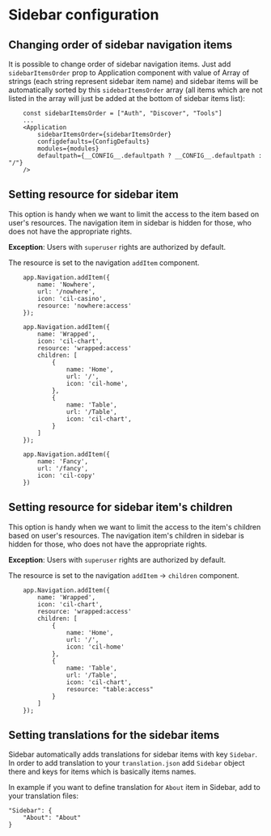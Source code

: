 # Sidebar configuration

## Changing order of sidebar navigation items

It is possible to change order of sidebar navigation items. Just add `sidebarItemsOrder` prop to Application component with value of Array of strings (each string represent sidebar item name) and sidebar items will be automatically sorted by this `sidebarItemsOrder` array (all items which are not listed in the array will just be added at the bottom of sidebar items list):

```
	const sidebarItemsOrder = ["Auth", "Discover", "Tools"]
	...
	<Application
		sidebarItemsOrder={sidebarItemsOrder}
		configdefaults={ConfigDefaults}
		modules={modules}
		defaultpath={__CONFIG__.defaultpath ? __CONFIG__.defaultpath : "/"}
	/>
```

## Setting resource for sidebar item

This option is handy when we want to limit the access to the item based on user's resources. The navigation item in sidebar is hidden for those, who does not have the appropriate rights.

**Exception**: Users with `superuser` rights are authorized by default.

The resource is set to the navigation `addItem` component.

```
	app.Navigation.addItem({
		name: 'Nowhere',
		url: '/nowhere',
		icon: 'cil-casino',
		resource: 'nowhere:access'
	});

	app.Navigation.addItem({
		name: 'Wrapped',
		icon: 'cil-chart',
		resource: 'wrapped:access'
		children: [
			{
				name: 'Home',
				url: '/',
				icon: 'cil-home',
			},
			{
				name: 'Table',
				url: '/Table',
				icon: 'cil-chart',
			}
		]
	});

	app.Navigation.addItem({
		name: 'Fancy',
		url: '/fancy',
		icon: 'cil-copy'
	})

```

## Setting resource for sidebar item's children

This option is handy when we want to limit the access to the item's children based on user's resources. The navigation item's children in sidebar is hidden for those, who does not have the appropriate rights.

**Exception**: Users with `superuser` rights are authorized by default.

The resource is set to the navigation `addItem` -> `children` component.

```
	app.Navigation.addItem({
		name: 'Wrapped',
		icon: 'cil-chart',
		resource: 'wrapped:access'
		children: [
			{
				name: 'Home',
				url: '/',
				icon: 'cil-home'
			},
			{
				name: 'Table',
				url: '/Table',
				icon: 'cil-chart',
				resource: "table:access"
			}
		]
	});
```

## Setting translations for the sidebar items 

Sidebar automatically adds translations for sidebar items with key `Sidebar`. In order to add translation to your `translation.json` add `Sidebar` object there and keys for items which is basically items names.

In example if you want to define translation for `About` item in Sidebar, add to your translation files:

```
"Sidebar": {
	"About": "About"
}
```
